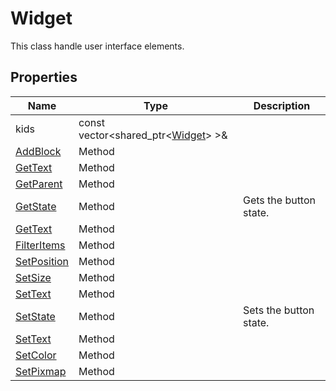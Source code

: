 # Widget #
This class handle user interface elements.

## Properties ##

| Name | Type | Description
|---|---|---|
| kids | const vector<shared_ptr<[Widget](API_Widget.md)\> \>& | |
| [AddBlock](CPP_AddBlock.md) | Method | |
| [GetText](CPP_Widget_GetText.md) | Method | |
| [GetParent](CPP_Widget_GetParent.md) | Method | |
| [GetState](CPP_Widget_GetState.md) | Method | Gets the button state. |
| [GetText](CPP_Widget_GetText.md) | Method | |
| [FilterItems](CPP_Widget_FilterItems.md) | Method | |
| [SetPosition](CPP_Widget_SetPosition.md) | Method | |
| [SetSize](CPP_Widget_SetSize.md) | Method | |
| [SetText](CPP_Widget_SetText.md) | Method | |
| [SetState](CPP_Widget_SetState.md) | Method | Sets the button state. |
| [SetText](CPP_Widget_SetText.md) | Method | |
| [SetColor](CPP_Widget_SetColor.md) | Method | |
| [SetPixmap](CPP_Widget_SetPixmap.md) | Method | |

